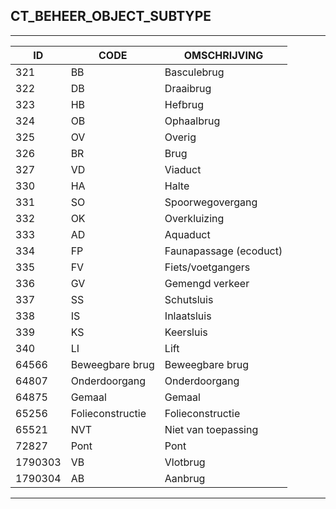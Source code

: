 ## CT_BEHEER_OBJECT_SUBTYPE

***

|ID                              	|CODE          	|OMSCHRIJVING|
|------                          	|----          	|-----    |
|321|BB|Basculebrug|
|322|DB|Draaibrug|
|323|HB|Hefbrug|
|324|OB|Ophaalbrug|
|325|OV|Overig|
|326|BR|Brug|
|327|VD|Viaduct|
|330|HA|Halte|
|331|SO|Spoorwegovergang|
|332|OK|Overkluizing|
|333|AD|Aquaduct|
|334|FP|Faunapassage (ecoduct)|
|335|FV|Fiets/voetgangers|
|336|GV|Gemengd verkeer|
|337|SS|Schutsluis|
|338|IS|Inlaatsluis|
|339|KS|Keersluis|
|340|LI|Lift|
|64566|Beweegbare brug|Beweegbare brug|
|64807|Onderdoorgang|Onderdoorgang|
|64875|Gemaal|Gemaal|
|65256|Folieconstructie|Folieconstructie|
|65521|NVT|Niet van toepassing|
|72827|Pont|Pont|
|1790303|VB|Vlotbrug|
|1790304|AB|Aanbrug|


***
